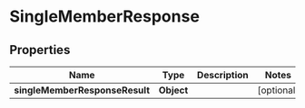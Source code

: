 # SingleMemberResponse

## Properties
Name | Type | Description | Notes
------------ | ------------- | ------------- | -------------
**singleMemberResponseResult** | **Object** |  |  [optional]
